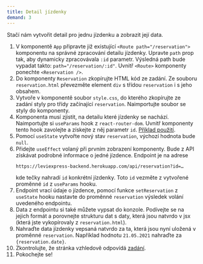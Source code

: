 ```yaml
---
title: Detail jízdenky
demand: 3
---
```


Stačí nám vytvořit detail pro jednu jízdenku a zobrazit její data.

1. V komponentě `App` připravte již existující `<Route path="/reservation">` komponentu na správné zpracování detailu jízdenky. Upravte `path` prop tak, aby dynamicky zpracovávala `:id` parametr. Výsledná path bude vypadat takto: `path="/reservation/:id"`. Uvnitř `<Route>` komponenty ponechte `<Reservation />`.
1. Do komponenty `Reservation` zkopírujte HTML kód ze zadání. Ze souboru `reservation.html` převezměte element `div` s třídou `reservation` i s jeho obsahem.
1. Vytvoře v komponentě soubor `style.css`, do kterého zkopírujte ze zadání styly pro třídy začínající `reservation`. Naimportujte soubor se styly do komponenty.
1. Komponenta musí zjistit, na detailu které jízdenky se nachází. Naimportujte si `useParams` hook z `react-router-dom`. Uvnitř komponenty tento hook zavolejte a získejte z něj parametr `id`. [Příklad použití](https://reactrouter.com/web/api/Hooks/useparams).
1. Pomocí `useState` vytvořte nový stav `reservation`, výchozí hodnota bude `null`.
1. Přidejte `useEffect` volaný při prvním zobrazení komponenty. Bude z API získávat podrobné informace o jedné jízdence. Endpoint je na adrese
   ```
   https://leviexpress-backend.herokuapp.com/api/reservation?id=…
   ```
   kde tečky nahradí `id` konkrétní jízdenky. Toto `id` vezměte z vytvořené proměnné `id` z `useParams` hooku.
1. Endpoint vrací údaje o jízdence, pomocí funkce `setReservation` z `useState` hooku nastavte do proměnné `reservation` výsledek volání uvedeného endpointu.
1. Data z endpointu si také můžete vypsat do konzole. Podívejte se na jejich formát a porovnejte strukturu dat s daty, která jsou natvrdo v jsx (která jste vykopírovaly z `reservation.html`).
1. Nahraďte data jízdenky vepsaná natvrdo za ta, která jsou nyní uložená v proměnné `reservation`. Například hodnotu `21.05.2021` nahraďte za `{reservation.date}`.
1. Zkontrolujte, že stránka vzhledově odpovídá [zadání](https://czechitas-podklady-web.github.io/leviexpress-zadani/reservation).
1. Pokochejte se!
